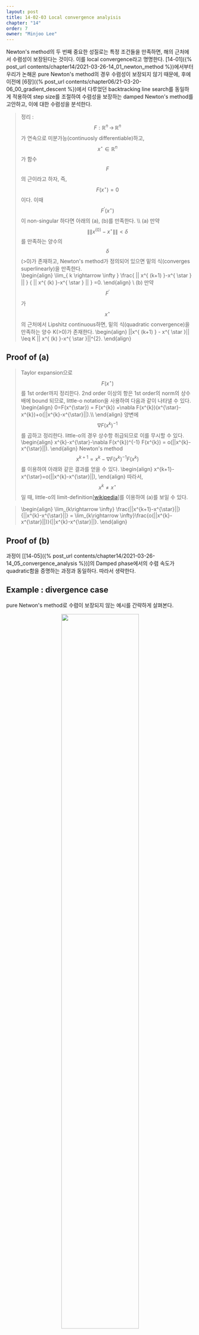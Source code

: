 ```yaml
---
layout: post
title: 14-02-03 Local convergence analyisis
chapter: "14"
order: 7
owner: "Minjoo Lee"
---
```

<script type="text/x-mathjax-config">
MathJax.Hub.Config({
    displayAlign: "center"
});
</script>

Newton's method의 두 번째 중요한 성질로는 특정 조건들을 만족하면, 해의 근처에서 수렴성이 보장된다는 것이다. 이를 local convergence라고 명명한다.  [14-01]({% post_url contents/chapter14/2021-03-26-14_01_newton_method %})에서부터 우리가 논해온 pure Newton's method의 경우 수렴성이 보장되지 않기 때문에, 후에 이전에 [6장]({% post_url contents/chapter06/21-03-20-06_00_gradient_descent %})에서 다루었던 backtracking line search를 동일하게 적용하여 step size를 조절하여 수렴성을 보장하는 damped Newton's method를 고안하고, 이에 대한 수렴성을 분석한다.


>정리 : $$F : \mathbb{R}^{n}\, \rightarrow  \, \mathbb{R}^{n}$$ 가 연속으로 미분가능(continuosly differentiable)하고,  $$x^{\star} \in \mathbb{R}^{n}$$ 가 함수 $$F$$의 근이라고 하자, 즉, $$F(x^{\star})=0$$이다.
>이때  $$F^{'}(x^{\star}) $$이 non-singular 하다면 아래의 (a), (b)를 만족한다. \\\\
>(a) 만약 $$\|\| x^{(0)}-x^{\star} \|\|<\delta$$를 만족하는 양수의 $$\delta$$\(>0)가 존재하고, Newton's method가 정의되어 있으면 밑의 식(converges superlinearly)을 만족한다.  
>\begin{align} 
>\lim_{ k \rightarrow \infty } \frac{ \|\| x^{ (k+1) }-x^{ \star } \|\| } { \|\| x^{ (k) }-x^{ \star } \|\| } =0.
>\end{align} \\
>(b) 만약 $$F^{'}$$가 $$x^{\star}$$의 근처에서 Lipshitz continuous하면, 밑의 식(quadratic convergence)을 만족하는 양수 K(>0)가 존재한다.
>\begin{align}
>\|\|x^{ (k+1) } - x^{ \star }\|\| \leq K \|\| x^{ (k) }-x^{ \star }\|\|^{2}.
>\end{align}

## Proof of (a)
>Taylor expansion으로 $$F(x^{\star})$$를 1st order까지 정리한다. 2nd order 이상의 항은 1st order의 norm의 상수배에 bound 되므로, little-o notation을 사용하여 다음과 같이 나타낼 수 있다.  
>\begin{align}
>0=F(x^{\star}) = F(x^{k}) +\nabla F(x^{k})(x^{\star}-x^{k})+o(\|\|x^{k}-x^{\star}\|\|).\\\\
>\end{align}
>양변에 $$\nabla F(x^{k})^{-1}$$를 곱하고 정리한다. little-o의 경우 상수항 취급되므로 이를 무시할 수 있다.
>\begin{align}
>x^{k}-x^{\star}-\nabla F(x^{k})^{-1} F(x^{k}) = o(\|\|x^{k}-x^{\star}\|\|).
>\end{align}
>Newton's method $$x^{k+1}=x^{k}-\nabla F(x^{k})^{-1}F(x^{k})$$를 이용하여 아래와 같은 결과를 얻을 수 있다.
>\begin{align}
>x^{k+1}-x^{\star}=o(\|\|x^{k}-x^{\star}\|\|),
>\end{align}
>따라서, $$x^{k} \neq x^{\star}$$ 일 때, little-o의 limit-definition[[wikipedia](https://en.wikipedia.org/wiki/Big_O_notation)]를 이용하여 (a)를 보일 수 있다.

>\begin{align}
>\lim_{k\rightarrow \infty} \frac{\|\|x^{k+1}-x^{\star}\|\|}{\|\|x^{k}-x^{\star}\|\|} = \lim_{k\rightarrow \infty}\frac{o(\|\|x^{k}-x^{\star}\|\|)}{\|\|x^{k}-x^{\star}\|\|}.
>\end{align}

## Proof of (b)
과정이 [[14-05]({% post_url contents/chapter14/2021-03-26-14_05_convergence_analysis %})]의 Damped phase에서의 수렴 속도가 quadratic함을 증명하는 과정과 동일하다. 따라서 생략한다.

## Example : divergence case
pure Netwon's method로 수렴이 보장되지 않는 예시를 간략하게 살펴본다.

<figure class="image" style="align: center;">
<p align="center">
 <img src="https://wikidocs.net/images/page/21708/1_.png" alt="" width="70%" height="70%">
 <figcaption style="text-align: center;">[Fig 1] pure Newton's method applied on root finding : divergence case </figcaption>
</p>
</figure>

[image-link](https://slideplayer.com/slide/4998677/)

그림에서와 같이 initial point $$x_0$$에 따라서, 해가 발산할 수 있음이 확인된다.